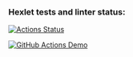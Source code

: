 ### Hexlet tests and linter status:
[![Actions Status](https://github.com/Dimon0476/python-project-83/actions/workflows/hexlet-check.yml/badge.svg)](https://github.com/Dimon0476/python-project-83/actions)

[![GitHub Actions Demo](https://github.com/Dimon0476/python-project-83/actions/workflows/github-actions-demo.yml/badge.svg)](https://github.com/Dimon0476/python-project-83/actions/workflows/github-actions-demo.yml)
